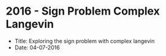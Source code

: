 # 2016 - Sign Problem Complex Langevin

 * Title: Exploring the sign problem with complex langevin
 * Date: 04-07-2016
